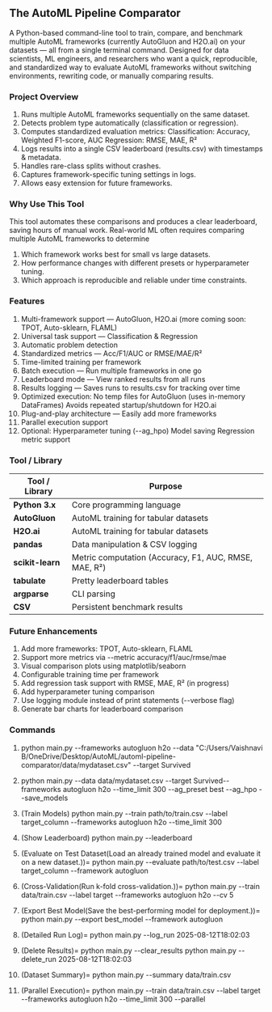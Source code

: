 ## The AutoML Pipeline Comparator
A Python-based command-line tool to train, compare, and benchmark multiple AutoML frameworks (currently AutoGluon and H2O.ai) on your datasets — all from a single terminal command.
Designed for data scientists, ML engineers, and researchers who want a quick, reproducible, and standardized way to evaluate AutoML frameworks without switching environments, rewriting code, or manually comparing results.


### Project Overview
1. Runs multiple AutoML frameworks sequentially on the same dataset.
2. Detects problem type automatically (classification or regression).
3. Computes standardized evaluation metrics:
Classification: Accuracy, Weighted F1-score, AUC
Regression: RMSE, MAE, R²
4. Logs results into a single CSV leaderboard (results.csv) with timestamps & metadata.
5. Handles rare-class splits without crashes.
6. Captures framework-specific tuning settings in logs.
7. Allows easy extension for future frameworks.


### Why Use This Tool
This tool automates these comparisons and produces a clear leaderboard, saving hours of manual work. Real-world ML often requires comparing multiple AutoML frameworks to determine
1. Which framework works best for small vs large datasets.
2. How performance changes with different presets or hyperparameter tuning.
3. Which approach is reproducible and reliable under time constraints.


### Features
1. Multi-framework support — AutoGluon, H2O.ai (more coming soon: TPOT, Auto-sklearn, FLAML)
2. Universal task support — Classification & Regression
3. Automatic problem detection
4. Standardized metrics — Acc/F1/AUC or RMSE/MAE/R²
5. Time-limited training per framework
6. Batch execution — Run multiple frameworks in one go
7. Leaderboard mode — View ranked results from all runs
8. Results logging — Saves runs to results.csv for tracking over time
9. Optimized execution:
No temp files for AutoGluon (uses in-memory DataFrames)
Avoids repeated startup/shutdown for H2O.ai
10. Plug-and-play architecture — Easily add more frameworks
11. Parallel execution support
12. Optional:
Hyperparameter tuning (--ag_hpo)
Model saving
Regression metric support

### Tool / Library 
| Tool / Library   | Purpose                                               |
| ---------------- | ----------------------------------------------------- |
| **Python 3.x**   | Core programming language                             |
| **AutoGluon**    | AutoML training for tabular datasets                  |
| **H2O.ai**       | AutoML training for tabular datasets                  |
| **pandas**       | Data manipulation & CSV logging                       |
| **scikit-learn** | Metric computation (Accuracy, F1, AUC, RMSE, MAE, R²) |
| **tabulate**     | Pretty leaderboard tables                             |
| **argparse**     | CLI parsing                                           |
| **CSV**          | Persistent benchmark results                          |


### Future Enhancements
1. Add more frameworks: TPOT, Auto-sklearn, FLAML
2. Support more metrics via --metric accuracy/f1/auc/rmse/mae
3. Visual comparison plots using matplotlib/seaborn
4. Configurable training time per framework
5. Add regression task support with RMSE, MAE, R² (in progress)
6. Add hyperparameter tuning comparison
7. Use logging module instead of print statements (--verbose flag)
8. Generate bar charts for leaderboard comparison

### Commands
1. python main.py --frameworks autogluon h2o --data "C:/Users/Vaishnavi B/OneDrive/Desktop/AutoML/automl-pipeline-comparator/data/mydataset.csv" --target Survived
2. python main.py --data data/mydataset.csv --target Survived--frameworks autogluon h2o --time_limit 300 --ag_preset best --ag_hpo --save_models



1. (Train Models)
python main.py --train path/to/train.csv --label target_column --frameworks autogluon h2o --time_limit 300
2. (Show Leaderboard)
python main.py --leaderboard
3. (Evaluate on Test Dataset(Load an already trained model and evaluate it on a new dataset.))=
python main.py --evaluate path/to/test.csv --label target_column --framework autogluon
4. (Cross-Validation(Run k-fold cross-validation.))=
python main.py --train data/train.csv --label target --frameworks autogluon h2o --cv 5
5. (Export Best Model(Save the best-performing model for deployment.))=
python main.py --export best_model --framework autogluon
6. (Detailed Run Log)=
python main.py --log_run 2025-08-12T18:02:03
7. (Delete Results)=
python main.py --clear_results
python main.py --delete_run 2025-08-12T18:02:03
8. (Dataset Summary)=
python main.py --summary data/train.csv
9. (Parallel Execution)=
python main.py --train data/train.csv --label target --frameworks autogluon h2o --time_limit 300 --parallel


































